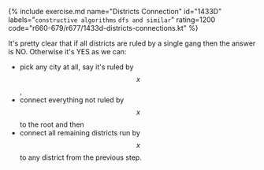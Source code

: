 {% include exercise.md name="Districts Connection" id="1433D" labels="`constructive algorithms` `dfs and similar`" rating=1200 code="r660-679/r677/1433d-districts-connections.kt" %}

It's pretty clear that if all districts are ruled by a single gang then the answer is NO.  Otherwise it's YES as we can:

* pick any city at all, say it's ruled by $$x$$,
* connect everything not ruled by $$x$$ to the root and then
* connect all remaining districts run by $$x$$ to any district from the previous step.
